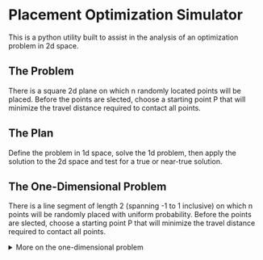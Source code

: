 # Placement Optimization Simulator

This is a python utility built to assist in the analysis of an optimization problem in 2d space.

## The Problem

There is a square 2d plane on which n randomly located points will be placed. Before the points are slected, choose a starting point P that will minimize the travel distance required to contact all points.

## The Plan

Define the problem in 1d space, solve the 1d problem, then apply the solution to the 2d space and test for a true or near-true solution.


## The One-Dimensional Problem

There is a line segment of length 2 (spanning -1 to 1 inclusive) on which n points will be randomly placed with uniform probability. Before the points are slected, choose a starting point P that will minimize the travel distance required to contact all points.

<details>
<summary>
More on the one-dimensional problem
</summary>

<br/>

### The One-Dimensional Assumptions

At n = 1, the center of the line segment (P = 0) is the optimal solution.

At n = 2, the center of the line segment (P = 0) is still the optimal solution.

As n increases, the optimal solutions are found closer and closer to the ends of the line segment.

As n approaches infinity, the optimal solutions are found at the ends of the line segment (P = -1 or P = 1).

<br/>

### One-Dimensional Findings

Simulations of n-values from 1-10 generated the following distance-from-center (d) results across a 100,000 iteration-per-step test on a 0.001 width interval step. Each n-value simulation was repeated 10 times, to assist in analyzing the program's precision.

![1-10plt-5-100k-10](https://github.com/user-attachments/assets/c7d45f31-ab1d-4bcd-95eb-dca30071a3f8)

Associated mean and standard deviation for each n-value in sample above.

![1-10stats-5-100k-10-5-5](https://github.com/user-attachments/assets/91fd9519-0509-4d98-9c21-c7989219ceb5)

<br/>

### One-Dimensional Analysis

The one-dimensional simulation produces expected results, with the relatively large standard deviation for n=2 effectively explaining the apparent drift from d=0. There may be an effective description of this curve in the form  $1-\frac{a}{bx-1}$  for  $x\ge2$.
</details>
